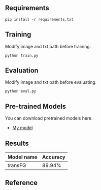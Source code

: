 ## Requirements

```setup
pip install -r requirements.txt
```

## Training

Modify image and txt path before training.

```train
python train.py
```

## Evaluation

Modify image and txt path before evaluating.

```eval
python eval.py
```

## Pre-trained Models

You can download pretrained models here:

- [My model](https://drive.google.com/file/d/1zmsVHVXMPw55GJ0isHYgzDus0-ESj9cR/view?usp=sharing)

## Results


| Model name         |Accuracy         |
| ------------------ |---------------- |
| transFG            |     89.94%      |


## Reference
